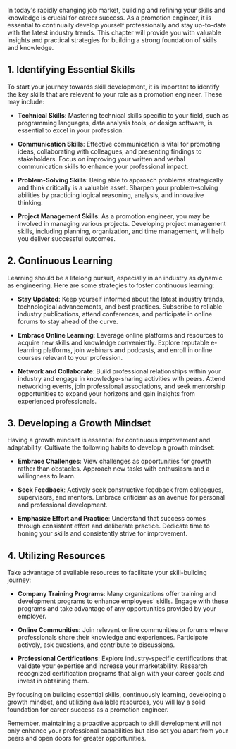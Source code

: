 
In today's rapidly changing job market, building and refining your skills and knowledge is crucial for career success. As a promotion engineer, it is essential to continually develop yourself professionally and stay up-to-date with the latest industry trends. This chapter will provide you with valuable insights and practical strategies for building a strong foundation of skills and knowledge.

1\. Identifying Essential Skills
-------------------------------

To start your journey towards skill development, it is important to identify the key skills that are relevant to your role as a promotion engineer. These may include:

* **Technical Skills**: Mastering technical skills specific to your field, such as programming languages, data analysis tools, or design software, is essential to excel in your profession.

* **Communication Skills**: Effective communication is vital for promoting ideas, collaborating with colleagues, and presenting findings to stakeholders. Focus on improving your written and verbal communication skills to enhance your professional impact.

* **Problem-Solving Skills**: Being able to approach problems strategically and think critically is a valuable asset. Sharpen your problem-solving abilities by practicing logical reasoning, analysis, and innovative thinking.

* **Project Management Skills**: As a promotion engineer, you may be involved in managing various projects. Developing project management skills, including planning, organization, and time management, will help you deliver successful outcomes.

2\. Continuous Learning
----------------------

Learning should be a lifelong pursuit, especially in an industry as dynamic as engineering. Here are some strategies to foster continuous learning:

* **Stay Updated**: Keep yourself informed about the latest industry trends, technological advancements, and best practices. Subscribe to reliable industry publications, attend conferences, and participate in online forums to stay ahead of the curve.

* **Embrace Online Learning**: Leverage online platforms and resources to acquire new skills and knowledge conveniently. Explore reputable e-learning platforms, join webinars and podcasts, and enroll in online courses relevant to your profession.

* **Network and Collaborate**: Build professional relationships within your industry and engage in knowledge-sharing activities with peers. Attend networking events, join professional associations, and seek mentorship opportunities to expand your horizons and gain insights from experienced professionals.

3\. Developing a Growth Mindset
------------------------------

Having a growth mindset is essential for continuous improvement and adaptability. Cultivate the following habits to develop a growth mindset:

* **Embrace Challenges**: View challenges as opportunities for growth rather than obstacles. Approach new tasks with enthusiasm and a willingness to learn.

* **Seek Feedback**: Actively seek constructive feedback from colleagues, supervisors, and mentors. Embrace criticism as an avenue for personal and professional development.

* **Emphasize Effort and Practice**: Understand that success comes through consistent effort and deliberate practice. Dedicate time to honing your skills and consistently strive for improvement.

4\. Utilizing Resources
----------------------

Take advantage of available resources to facilitate your skill-building journey:

* **Company Training Programs**: Many organizations offer training and development programs to enhance employees' skills. Engage with these programs and take advantage of any opportunities provided by your employer.

* **Online Communities**: Join relevant online communities or forums where professionals share their knowledge and experiences. Participate actively, ask questions, and contribute to discussions.

* **Professional Certifications**: Explore industry-specific certifications that validate your expertise and increase your marketability. Research recognized certification programs that align with your career goals and invest in obtaining them.

By focusing on building essential skills, continuously learning, developing a growth mindset, and utilizing available resources, you will lay a solid foundation for career success as a promotion engineer.

Remember, maintaining a proactive approach to skill development will not only enhance your professional capabilities but also set you apart from your peers and open doors for greater opportunities.
